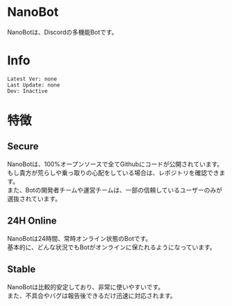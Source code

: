 # NanoBot
NanoBotは、Discordの多機能Botです。

# Info
```
Latest Ver: none
Last Update: none
Dev: Inactive
```

# 特徴
## Secure
NanoBotは、100%オープンソースで全てGithubにコードが公開されています。<br>
もし貴方が荒らしや乗っ取りの心配をしている場合は、レポジトリを確認できます。<br>
また、Botの開発者チームや運営チームは、一部の信頼しているユーザーのみが選抜されています。
## 24H Online
NanoBotは24時間、常時オンライン状態のBotです。<br>
基本的に、どんな状況でもBotがオンラインに保たれるようになっています。
## Stable
NanoBotは比較的安定しており、非常に使いやすいです。<br>
また、不具合やバグは報告後できるだけ迅速に対応されます。

